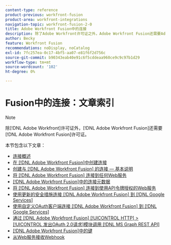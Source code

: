 ```yaml
---
content-type: reference
product-previous: workfront-fusion
product-area: workfront-integrations
navigation-topic: workfront-fusion-2-0
title: Adobe Workfront Fusion中的连接
description: 除了Adobe Workfront许可证之外，Adobe Workfront Fusion还需要Adobe Workfront Fusion许可证。
author: Becky
feature: Workfront Fusion
recommendations: noDisplay, noCatalog
exl-id: 7fc257ea-0c17-4bf5-aa07-e81f6f2d756c
source-git-commit: b90343eab40e91c6f5cddeaa960ce9c9c97b1d29
workflow-type: tm+mt
source-wordcount: '102'
ht-degree: 0%

---
```


# Fusion中的连接：文章索引

<!-- Audited: 3/2024-->

>[!NOTE]
>
>除[!DNL Adobe Workfront]许可证外，[!DNL Adobe Workfront Fusion]还需要[!DNL Adobe Workfront Fusion]许可证。

本节包含以下文章：

* [连接概述](../../workfront-fusion/connections/about-connecting-wf-fusion-to-app-or-service.md)
* [在 [!DNL Adobe Workfront Fusion]中创建连接](../../workfront-fusion/connections/connection-instruction-toc.md)
* [创建与 [!DNL Adobe Workfront Fusion] 的连接 — 基本说明](../../workfront-fusion/connections/connect-to-fusion-general.md)
* [将 [!DNL Adobe Workfront Fusion] 连接到任何Web服务](../../workfront-fusion/connections/connect-wf-fusion-to-any-web-service.md)
* [ [!DNL Adobe Workfront Fusion]中的连接元数据](/help/quicksilver/workfront-fusion/connections/connection-metadata.md)
* [将 [!DNL Adobe Workfront Fusion] 连接到使用API令牌授权的Web服务](../../workfront-fusion/connections/connect-wf-web-service-uses-api-token-auth.md)
* [使用更新的安全措施连接 [!DNL Adobe Workfront Fusion] 到 [!DNL Google Services] ](../../workfront-fusion/connections/connect-to-google-with-new-security-measures.md)
* [使用自定义OAuth客户端连接 [!DNL Adobe Workfront Fusion] 到 [!DNL Google Services] ](../../workfront-fusion/connections/connect-fusion-to-google-using-oauth.md)
* [通过 [!DNL Adobe Workfront Fusion] [!UICONTROL HTTP] > [!UICONTROL 发出OAuth 2.0请求]模块调用 [!DNL MS Graph REST API] ](../../workfront-fusion/connections/call-the-ms-graph-rest-api.md)
* [ [!DNL Adobe Workfront Fusion]中的键](../../workfront-fusion/connections/keys.md)
* [从Web服务接收Webhook](../../workfront-fusion/connections/receive-a-webhook-from-a-web-service.md)
